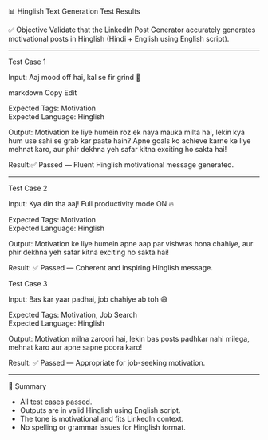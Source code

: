 📊 Hinglish Text Generation Test Results

✅ Objective
Validate that the LinkedIn Post Generator accurately generates motivational posts in Hinglish (Hindi + English using English script).

---

Test Case 1

Input:
Aaj mood off hai, kal se fir grind 💪

markdown
Copy
Edit

Expected Tags: Motivation  
Expected Language: Hinglish

Output:
Motivation ke liye humein roz ek naya mauka milta hai,
lekin kya hum use sahi se grab kar paate hain?
Apne goals ko achieve karne ke liye mehnat karo,
aur phir dekhna yeh safar kitna exciting ho sakta hai!

Result:✅ Passed — Fluent Hinglish motivational message generated.

---

Test Case 2

Input:
Kya din tha aaj! Full productivity mode ON 🔥

Expected Tags: Motivation  
Expected Language: Hinglish

Output:
Motivation ke liye humein apne aap par vishwas hona chahiye,
aur phir dekhna yeh safar kitna exciting ho sakta hai!

Result: ✅ Passed — Coherent and inspiring Hinglish message.

Test Case 3

Input:
Bas kar yaar padhai, job chahiye ab toh 😅

Expected Tags: Motivation, Job Search  
Expected Language: Hinglish

Output:
Motivation milna zaroori hai,
lekin bas posts padhkar nahi milega,
mehnat karo aur apne sapne poora karo!

Result: ✅ Passed — Appropriate for job-seeking motivation.

---

🧪 Summary

- All test cases passed.
- Outputs are in valid Hinglish using English script.
- The tone is motivational and fits LinkedIn context.
- No spelling or grammar issues for Hinglish format.
